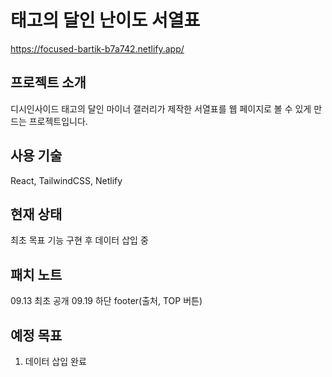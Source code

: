 # 태고의 달인 난이도 서열표
https://focused-bartik-b7a742.netlify.app/

## 프로젝트 소개
디시인사이드 태고의 달인 마이너 갤러리가 제작한 서열표를 웹 페이지로 볼 수 있게 만드는 프로젝트입니다.

## 사용 기술
React, TailwindCSS, Netlify

## 현재 상태
최초 목표 기능 구현 후 데이터 삽입 중

## 패치 노트
09.13 최초 공개
09.19 하단 footer(출처, TOP 버튼) 


## 예정 목표
1. 데이터 삽입 완료

